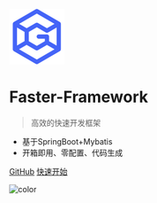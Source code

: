 ![logo](_media/icon.png)

# Faster-Framework

> 高效的快速开发框架

- 基于SpringBoot+Mybatis
- 开箱即用、零配置、代码生成

[GitHub](https://github.com/faster-framework/faster-framework-project)
[快速开始](/入门/)

![color](#f7f9ff)
